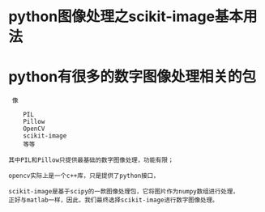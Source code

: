 # python图像处理之scikit-image基本用法

# python有很多的数字图像处理相关的包
     像

        PIL
        Pillow
        OpenCV
        scikit-image
        等等

    其中PIL和Pillow只提供最基础的数字图像处理，功能有限；

    opencv实际上是一个c++库，只是提供了python接口，

    scikit-image是基于scipy的一款图像处理包，它将图片作为numpy数组进行处理，
    正好与matlab一样，因此，我们最终选择scikit-image进行数字图像处理。
